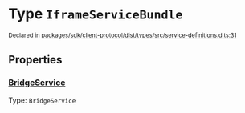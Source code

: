 # Type `IframeServiceBundle`
<sub>Declared in [packages/sdk/client-protocol/dist/types/src/service-definitions.d.ts:31]()</sub>





## Properties
### [BridgeService]()
Type: <code>BridgeService</code>
